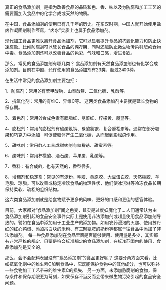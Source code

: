 
真正的食品添加剂，是指为改善食品的品质和色、香、味以及为防腐和加工工艺的需要而加入食品中的化学合成或天然的物质。 

在中国，食品添加剂的使用已有几千年的历史。在东汉时期，中国人就开始使用盐卤作凝固剂制作豆腐，“卤水”实质上也属于食品添加剂。 

现代加工食品更难以离开食品添加剂，它可以显著提升食品的抗氧化能力和防止快速腐败。比如防腐剂可以延长食品的保存期，同时还能防止微生物污染引起的食物中毒。食品添加剂还可以改善食品的色彩、气味和口感，增进食欲。 

那么，常见的食品添加剂有哪几类？ 食品添加剂有天然食品添加剂也有化学合成添加剂。目前在中国，允许使用的食品添加剂有23类、超过2400种。 

在生活中常见的食品添加剂主要包括：

1、防腐剂：常用的有苯甲酸钠、山梨酸钾、二氧化硫、乳酸等。 

2、抗氧化剂：常用的有维C、异维C等。 这两类食品添加剂主要就是延长食物的保存期。 

3、着色剂：常用的合成色素有胭脂红、苋菜红、柠檬黄、靛蓝等。 

4、膨松剂：常用的膨松剂有碳酸氢钠、碳酸氢铵、复合膨松剂等。通常在部分糖果和巧克力中添加，可促使糖体产生二氧化碳，从而起到膨松的作用。 

5、甜味剂：常用的人工合成甜味剂有糖精钠、甜蜜素等。 

6、酸味剂：常用柠檬酸、酒石酸、苹果酸、乳酸等。 

7、香料：有合成的，也有天然的，香型很多。 

8、增稠剂和稳定剂：常见的有淀粉、明胶、黄原胶、大豆蛋白胶、天然橡胶、羊毛脂、琼脂。可以改善或稳定冷饮食品的物理性状，他们使冰淇淋等冷冻食品长期保持柔软、疏松的组织结构。

这六类食品添加剂就是给食物赋予更多的风味、更好的口感和更佳的感官体验。 

目前，大家都对“食品添加剂”闻之色变，其实是过度妖魔化了... 人们通常认为由食品添加剂引起的食品安全事件实际上是使用非法添加剂或超量使用食品添加剂导致的。譬如在食品中添加用于工业生产的添加物。如用农药浸泡的火腿、使用苏丹红的红心鸭蛋、添加吊白块的米粉、有三聚氰胺的奶粉等都属于往食品中添加了非法添加剂。 每一种食品添加剂在食品里面是否能够使用、使用量是多少，其实都有非常严格的规定。只要是符合标准规定的食品添加剂，在标准范围内的使用，食品添加剂是安全的。 

那么，会不会配料表里没有“食品添加剂”的食品更好呢？ 这要分两方面来看，比如抗氧化剂中的维生素C加到食品中，它既能保护食物中的其他成分，也可以弥补一些食物加工工艺带来的维生素C的损失。 另一方面，未添加防腐剂的食物，保存条件和保存期限更为苛刻，如果保存不当反而会带来微生物污染引起的食品安全问题。